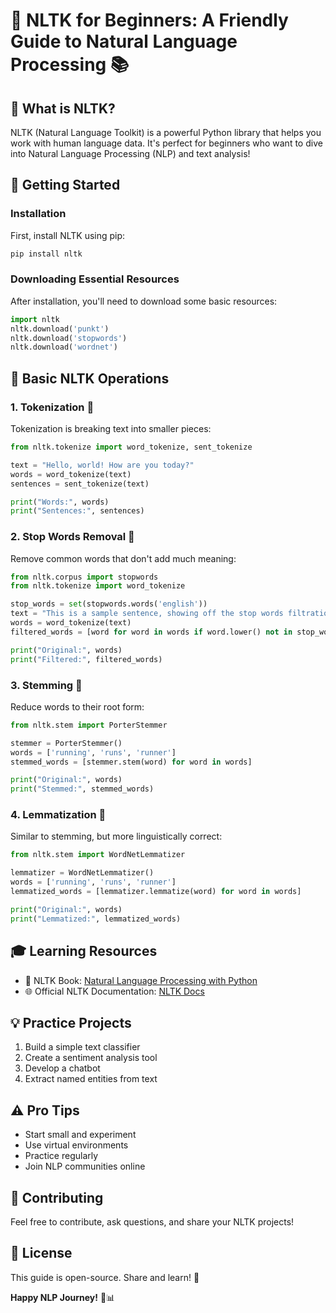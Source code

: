 # 🐍 NLTK for Beginners: A Friendly Guide to Natural Language Processing 📚

## 🌟 What is NLTK?

NLTK (Natural Language Toolkit) is a powerful Python library that helps you work with human language data. It's perfect for beginners who want to dive into Natural Language Processing (NLP) and text analysis!

## 🚀 Getting Started

### Installation

First, install NLTK using pip:

```bash
pip install nltk
```

### Downloading Essential Resources

After installation, you'll need to download some basic resources:

```python
import nltk
nltk.download('punkt')
nltk.download('stopwords')
nltk.download('wordnet')
```

## 🧰 Basic NLTK Operations

### 1. Tokenization 🔪

Tokenization is breaking text into smaller pieces:

```python
from nltk.tokenize import word_tokenize, sent_tokenize

text = "Hello, world! How are you today?"
words = word_tokenize(text)
sentences = sent_tokenize(text)

print("Words:", words)
print("Sentences:", sentences)
```

### 2. Stop Words Removal 🧹

Remove common words that don't add much meaning:

```python
from nltk.corpus import stopwords
from nltk.tokenize import word_tokenize

stop_words = set(stopwords.words('english'))
text = "This is a sample sentence, showing off the stop words filtration."
words = word_tokenize(text)
filtered_words = [word for word in words if word.lower() not in stop_words]

print("Original:", words)
print("Filtered:", filtered_words)
```

### 3. Stemming 🌱

Reduce words to their root form:

```python
from nltk.stem import PorterStemmer

stemmer = PorterStemmer()
words = ['running', 'runs', 'runner']
stemmed_words = [stemmer.stem(word) for word in words]

print("Original:", words)
print("Stemmed:", stemmed_words)
```

### 4. Lemmatization 🌿

Similar to stemming, but more linguistically correct:

```python
from nltk.stem import WordNetLemmatizer

lemmatizer = WordNetLemmatizer()
words = ['running', 'runs', 'runner']
lemmatized_words = [lemmatizer.lemmatize(word) for word in words]

print("Original:", words)
print("Lemmatized:", lemmatized_words)
```

## 🎓 Learning Resources

- 📖 NLTK Book: [Natural Language Processing with Python](http://www.nltk.org/book/)
- 🌐 Official NLTK Documentation: [NLTK Docs](https://www.nltk.org/)

## 💡 Practice Projects

1. Build a simple text classifier
2. Create a sentiment analysis tool
3. Develop a chatbot
4. Extract named entities from text

## ⚠️ Pro Tips

- Start small and experiment
- Use virtual environments
- Practice regularly
- Join NLP communities online

## 🤝 Contributing

Feel free to contribute, ask questions, and share your NLTK projects!

## 📜 License

This guide is open-source. Share and learn! 🌈

**Happy NLP Journey!** 🚀📊

